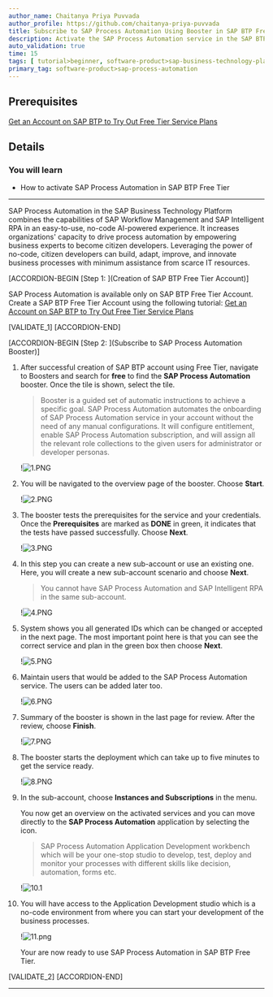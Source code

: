 ```yaml
---
author_name: Chaitanya Priya Puvvada
author_profile: https://github.com/chaitanya-priya-puvvada
title: Subscribe to SAP Process Automation Using Booster in SAP BTP Free Tier
description: Activate the SAP Process Automation service in the SAP BTP with booster
auto_validation: true
time: 15
tags: [ tutorial>beginner, software-product>sap-business-technology-platform, tutorial>free-tier ]
primary_tag: software-product>sap-process-automation
---
```


## Prerequisites
   [Get an Account on SAP BTP to Try Out Free Tier Service Plans](btp-free-tier-account)

## Details
### You will learn
  - How to activate SAP Process Automation in SAP BTP Free Tier

---
SAP Process Automation in the SAP Business Technology Platform combines the capabilities of SAP Workflow Management and SAP Intelligent RPA in an easy-to-use, no-code AI-powered experience. It increases organizations' capacity to drive process automation by empowering business experts to become citizen developers. Leveraging the power of no-code, citizen developers can build, adapt, improve, and innovate business processes with minimum assistance from scarce IT resources.

[ACCORDION-BEGIN [Step 1: ](Creation of SAP BTP Free Tier Account)]

  SAP Process Automation is available only on SAP BTP Free Tier Account.
  Create a SAP BTP Free Tier Account using the following tutorial: [Get an Account on SAP BTP to Try Out Free Tier Service Plans](btp-free-tier-account)

[VALIDATE_1]
[ACCORDION-END]

[ACCORDION-BEGIN [Step 2: ](Subscribe to SAP Process Automation Booster)]

1. After successful creation of SAP BTP account using Free Tier, navigate to Boosters and search for **free** to find the **SAP Process Automation** booster. Once the tile is shown, select the tile.

    > Booster is a guided set of automatic instructions to achieve a specific goal. SAP Process Automation automates the onboarding of SAP Process Automation service in your account without the need of any manual configurations. It will configure entitlement, enable SAP Process Automation subscription, and will assign all the relevant role collections to the given users for administrator or developer personas.

    !![1.PNG](1.png)

2. You will be navigated to the overview page of the booster. Choose **Start**.

    !![2.PNG](2.png)

3.  The booster tests the prerequisites for the service and your credentials. Once the **Prerequisites** are marked as **DONE** in green, it indicates that the tests have passed successfully. Choose **Next**.

    !![3.PNG](3.png)

4. In this step you can create a new sub-account or use an existing one. Here, you will create a new sub-account scenario and choose **Next**.

    > You cannot have SAP Process Automation and SAP Intelligent RPA in the same sub-account.

    !![4.PNG](4.png)

5. System shows you all generated IDs which can be changed or accepted in the next page. The most important point here is that you can see the correct service and plan in the green box then choose **Next**.

    !![5.PNG](5.png)

6. Maintain users that would be added to the SAP Process Automation service. The users can be added later too.

    !![6.PNG](6.png)

7. Summary of the booster is shown in the last page for review. After the review, choose **Finish**.

    !![7.PNG](7.png)  

8. The booster starts the deployment which can take up to five minutes to get the service ready.

    !![8.PNG](8.png)

9. In the sub-account, choose **Instances and Subscriptions** in the menu.

    You now get an overview on the activated services and you can move directly to the **SAP Process Automation** application by selecting the icon.

    > SAP Process Automation Application Development workbench which will be your one-stop studio to develop, test, deploy and monitor your processes with different skills like decision, automation, forms etc.

    !![10.1](10.1.png)

10. You will have access to the Application Development studio which is a no-code environment from where you can start your development of the business processes.

    !![11.png](11.PNG)

    Your are now ready to use SAP Process Automation in SAP BTP Free Tier.

[VALIDATE_2]
[ACCORDION-END]

---
